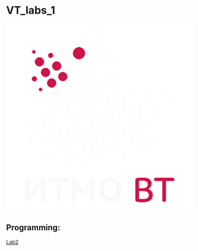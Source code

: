 # VT_labs_1

![alt text](util/sticker.png "ВТ топ!")

## Programming:
[Lab2](https://github.com/Kyoto67/VT_labs_1/tree/Programming_lab2)

